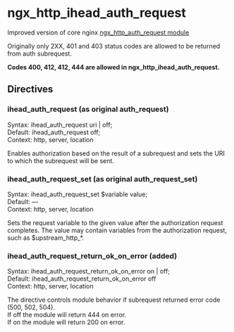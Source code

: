 # ngx_http_ihead_auth_request
Improved version of core nginx [ngx_http_auth_request module](https://nginx.org/en/docs/http/ngx_http_auth_request_module.html)

Originally only 2XX, 401 and 403 status codes are allowed to be returned from auth subrequest.

**Codes 400, 412, 412, 444 are allowed in ngx_http_ihead_auth_request.**

## Directives
### ihead_auth_request (as original auth_request)
 Syntax: 	ihead_auth_request uri | off;  
 Default: 	ihead_auth_request off;  
 Context: 	http, server, location  

Enables authorization based on the result of a subrequest and sets the URI to which the subrequest will be sent. 

### ihead_auth_request_set (as original auth_request_set)
 Syntax: 	ihead_auth_request_set $variable value;  
 Default: —  
 Context: http, server, location  

Sets the request variable to the given value after the authorization request completes. The value may contain variables from the authorization request, such as $upstream_http_*. 

### ihead_auth_request_return_ok_on_error (added)
 Syntax: 	ihead_auth_request_return_ok_on_error on | off;  
 Default: 	ihead_auth_request_return_ok_on_error off  
 Context: 	http, server, location  

The directive controls module behavior if subrequest returned error code (500, 502, 504).  
If off the module will return 444 on error.  
If on the module will return 200 on error.  
